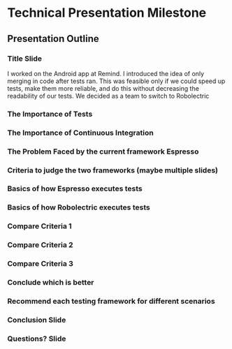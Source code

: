 # Technical Presentation Milestone

## Presentation Outline

### Title Slide

I worked on the Android app at Remind. I introduced the idea of only merging in code after tests ran. This was feasible only if we could speed up tests, make them more reliable, and do this without decreasing the readability of our tests. We decided as a team to switch to Robolectric

### The Importance of Tests

### The Importance of Continuous Integration

### The Problem Faced by the current framework Espresso

### Criteria to judge the two frameworks (maybe multiple slides)

### Basics of how Espresso executes tests

### Basics of how Robolectric executes tests

### Compare Criteria 1

### Compare Criteria 2

### Compare Criteria 3

### Conclude which is better

### Recommend each testing framework for different scenarios

### Conclusion Slide

### Questions? Slide